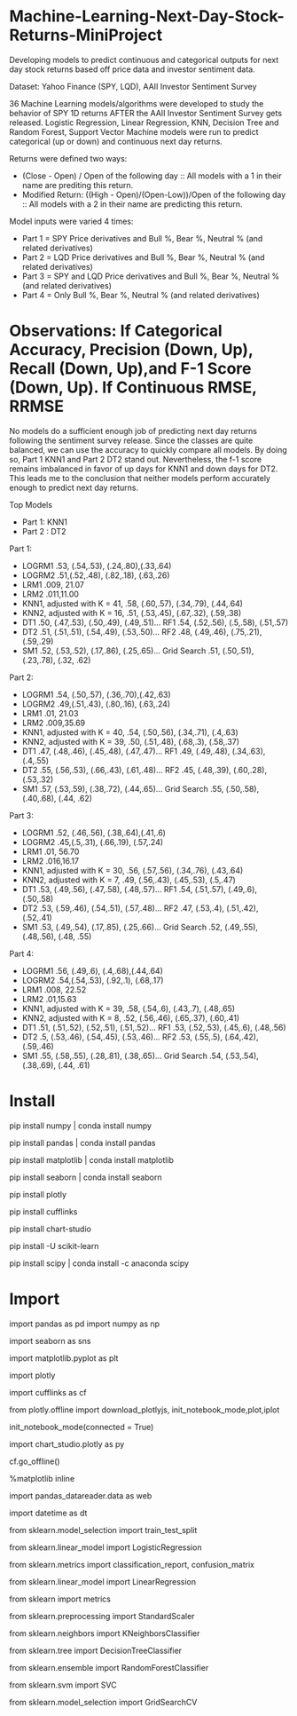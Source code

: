 # Machine-Learning-Next-Day-Stock-Returns-MiniProject
Developing models to predict continuous and categorical outputs for next day stock returns based off price data and investor sentiment data.

Dataset: Yahoo Finance (SPY, LQD), AAII Investor Sentiment Survey

36 Machine Learning models/algorithms were developed to study the behavior of SPY 1D returns AFTER the AAII Investor Sentiment Survey gets released.
Logistic Regression, Linear Regression, KNN, Decision Tree and Random Forest, Support Vector Machine models were run to predict categorical (up or down) and continuous next day returns.

Returns were defined two ways:
- (Close - Open) / Open of the following day :: All models with a 1 in their name are prediting this return.
- Modified Return: ((High - Open)/(Open-Low))/Open of the following day :: All models with a 2 in their name are predicting this return.

Model inputs were varied 4 times:
- Part 1 = SPY Price derivatives and Bull %, Bear %, Neutral % (and related derivatives)
- Part 2 = LQD Price derivatives and Bull %, Bear %, Neutral % (and related derivatives)
- Part 3 = SPY and LQD Price derivatives and Bull %, Bear %, Neutral % (and related derivatives)
- Part 4 = Only Bull %, Bear %, Neutral % (and related derivatives)


# Observations: If Categorical Accuracy, Precision (Down, Up), Recall (Down, Up),and F-1 Score (Down, Up). If Continuous RMSE, RRMSE

No models do a sufficient enough job of predicting next day returns following the sentiment survey release. Since the classes are quite balanced, we can use the accuracy to quickly compare all models.
By doing so, Part 1 KNN1 and Part 2 DT2 stand out. Nevertheless, the f-1 score remains imbalanced in favor of up days for KNN1 and down days for DT2. This leads me to the conclusion that neither models 
perform accurately enough to predict next day returns.

Top Models
- Part 1: KNN1
- Part 2 : DT2


Part 1:
- LOGRM1 .53, (.54,.53), (.24,.80),(.33,.64)
- LOGRM2 .51,(.52,.48), (.82,.18), (.63,.26)
- LRM1 .009, 21.07
- LRM2 .011,11.00
- KNN1, adjusted with K = 41, .58, (.60,.57), (.34,.79), (.44,.64)
- KNN2, adjusted with K = 16, .51, (.53,.45), (.67,.32), (.59,.38)
- DT1 .50, (.47,.53), (.50,.49), (.49,.51)... RF1 .54, (.52,.56), (.5,.58), (.51,.57)
- DT2 .51, (.51,.51), (.54,.49), (.53,.50)... RF2 .48, (.49,.46), (.75,.21), (.59,.29)
- SM1 .52, (.53,.52), (.17,.86), (.25,.65)... Grid Search .51, (.50,.51), (.23,.78), (.32, .62)

Part 2:
- LOGRM1 .54, (.50,.57), (.36,.70),(.42,.63)
- LOGRM2 .49,(.51,.43), (.80,.16), (.63,.24)
- LRM1 .01, 21.03
- LRM2 .009,35.69
- KNN1, adjusted with K = 40, .54, (.50,.56), (.34,.71), (.4,.63)
- KNN2, adjusted with K = 39, .50, (.51,.48), (.68,.3), (.58,.37)
- DT1 .47, (.48,.46), (.45,.48), (.47,.47)... RF1 .49, (.49,.48), (.34,.63), (.4,.55)
- DT2 .55, (.56,.53), (.66,.43), (.61,.48)... RF2 .45, (.48,.39), (.60,.28), (.53,.32)
- SM1 .57, (.53,.59), (.38,.72), (.44,.65)... Grid Search .55, (.50,.58), (.40,.68), (.44, .62)

Part 3:
- LOGRM1 .52, (.46,.56), (.38,.64),(.41,.6)
- LOGRM2 .45,(.5,.31), (.66,.19), (.57,.24)
- LRM1 .01, 56.70
- LRM2 .016,16.17
- KNN1, adjusted with K = 30, .56, (.57,.56), (.34,.76), (.43,.64)
- KNN2, adjusted with K = 7, .49, (.56,.43), (.45,.53), (.5,.47)
- DT1 .53, (.49,.56), (.47,.58), (.48,.57)... RF1 .54, (.51,.57), (.49,.6), (.50,.58)
- DT2 .53, (.59,.46), (.54,.51), (.57,.48)... RF2 .47, (.53,.4), (.51,.42), (.52,.41)
- SM1 .53, (.49,.54), (.17,.85), (.25,.66)... Grid Search .52, (.49,.55), (.48,.56), (.48, .55)

Part 4:
- LOGRM1 .56, (.49,.6), (.4,.68),(.44,.64)
- LOGRM2 .54,(.54,.53), (.92,.1), (.68,.17)
- LRM1 .008, 22.52
- LRM2 .01,15.63
- KNN1, adjusted with K = 39, .58, (.54,.6), (.43,.7), (.48,.65)
- KNN2, adjusted with K = 8, .52, (.56,.46), (.65,.37), (.60,.41)
- DT1 .51, (.51,.52), (.52,.51), (.51,.52)... RF1 .53, (.52,.53), (.45,.6), (.48,.56)
- DT2 .5, (.53,.46), (.54,.45), (.53,.46)... RF2 .53, (.55,.5), (.64,.42), (.59,.46)
- SM1 .55, (.58,.55), (.28,.81), (.38,.65)... Grid Search .54, (.53,.54), (.38,.69), (.44, .61)

# Install
pip install numpy | conda install numpy

pip install pandas | conda install pandas

pip install matplotlib | conda install matplotlib

pip install seaborn | conda install seaborn

pip install plotly

pip install cufflinks

pip install chart-studio

pip install -U scikit-learn

pip install scipy | conda install -c anaconda scipy

# Import
import pandas as pd
import numpy as np

import seaborn as sns

import matplotlib.pyplot as plt

import plotly

import cufflinks as cf

from plotly.offline import download_plotlyjs, init_notebook_mode,plot,iplot

init_notebook_mode(connected = True)

import chart_studio.plotly as py

cf.go_offline()

%matplotlib inline

import pandas_datareader.data as web

import datetime as dt

from sklearn.model_selection import train_test_split

from sklearn.linear_model import LogisticRegression

from sklearn.metrics import classification_report, confusion_matrix

from sklearn.linear_model import LinearRegression

from sklearn import metrics

from sklearn.preprocessing import StandardScaler

from sklearn.neighbors import KNeighborsClassifier

from sklearn.tree import DecisionTreeClassifier

from sklearn.ensemble import RandomForestClassifier

from sklearn.svm import SVC

from sklearn.model_selection import GridSearchCV
